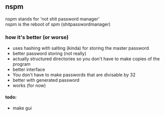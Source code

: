 ## nspm

nspm stands for 'not shit password manager'  
nspm is the reboot of spm (shitpasswordmanager)


### how it's better (or worse)
- uses hashing with salting (kinda) for storing the master password
- better password storing (not really)
- actually structured directories so you don't have to make copies of the program
- better interface
- You don't have to make passwords that are divisable by 32
- better with generated password
- works (for now)

#### todo:
- make gui
